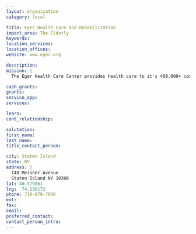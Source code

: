```yaml
---
layout: organization
category: local

title: Eger Health Care and Rehabilitation
impact_area: The Elderly
keywords: 
location_services: 
location_offices: 
website: www.eger.org

description: 
mission: |
  The Eger Health Care Center provides health care to it's 400,000+ community under a strong Christian mission.

cash_grants: 
grants: 
service_opp: 
services: 

learn: 
cont_relationship: 

salutation: 
first_name: 
last_name: 
title_contact_person: 

city: Staten Island
state: NY
address: |
  140 Meisner Avenue     
  Staten Island NY 10306
lat: 40.579861
lng: -74.130173
phone: 718-979-7800
ext: 
fax: 
email: 
preferred_contact: 
contact_person_intro: 
---
```

